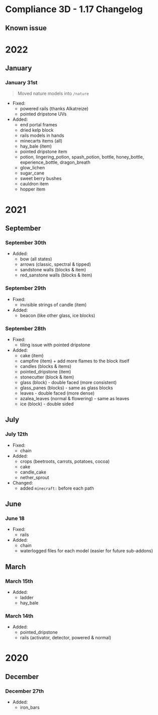 # Compliance 3D - 1.17 Changelog

## Known issue

# 2022

## January

### January 31st

> Moved nature models into `/nature`

- Fixed:
  - powered rails (thanks Alkatreize)
  - pointed dripstone UVs
- Added:
  - end portal frames
  - dried kelp block
  - rails models in hands
  - minecarts items (all)
  - hay_bale (item)
  - pointed dripstone item
  - potion, lingering_potion, spash_potion, bottle, honey_bottle, experience_bottle, dragon_breath
  - glow_lichen
  - sugar_cane
  - sweet berry bushes
  - cauldron item
  - hopper item

# 2021

## September

### September 30th

- Added:
  - bow (all states)
  - arrows (classic, spectral & tipped)
  - sandstone walls (blocks & item)
  - red_sanstone walls (blocks & item)

### September 29th

- Fixed:
  - invisible strings of candle (item)
- Added:
  - beacon (like other glass, ice blocks)

### September 28th

- Fixed:
  - tiling issue with pointed dripstone
- Added:
  - cake (item)
  - campfire (item) + add more flames to the block itself
  - candles (blocks & items)
  - pointed_dripstone (item)
  - stonecutter (block & item)
  - glass (block) - double faced (more consistent)
  - glass_panes (blocks) - same as glass blocks
  - leaves - double faced (more dense)
  - azalea_leaves (normal & flowering) - same as leaves
  - ice (block) - double sided

## July

### July 12th

- Fixed:
  - chain
- Added:
  - crops (beetroots, carrots, potatoes, cocoa)
  - cake
  - candle_cake
  - nether_sprout
- Changed:
  - added `minecraft:` before each path

## June

### June 18

- Fixed:
  - rails
- Added:
  - chain
  - waterlogged files for each model (easier for future sub-addons)

## March

### March 15th

- Added:
  - ladder
  - hay_bale

### March 14th

- Added:
  - pointed_dripstone
  - rails (activator, detector, powered & normal)

# 2020 

## December

### December 27th

- Added:
  - iron_bars
